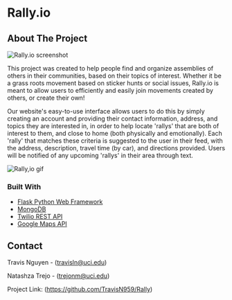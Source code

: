 # Rally.io

## About The Project


![Rally.io screenshot](https://i.imgur.com/oqxEJTc.png)


This project was created to help people find and organize assemblies of others in their communities, based on their topics of interest. Whether it be a grass roots movement based on sticker hunts or social issues, Rally.io is meant to allow users to efficiently and easily join movements created by others, or create their own!

Our website's easy-to-use interface allows users to do this by simply creating an account and providing their contact information, address, and topics they are interested in, in order to help locate 'rallys' that are both of interest to them, and close to home (both physically and emotionally). Each 'rally' that matches these criteria is suggested to the user in their feed, with the address, description, travel time (by car), and directions provided. Users will be notified of any upcoming 'rallys' in their area through text.


![Rally,io gif](https://i.imgur.com/CKyoG37.gif)


### Built With
- [Flask Python Web Framework](https://flask.palletsprojects.com/en/1.1.x/)
- [MongoDB](https://www.mongodb.com/3)
- [Twilio REST API](https://www.twilio.com/docs)
- [Google Maps API](https://developers.google.com/maps)

## Contact
Travis Nguyen - (travisln@uci.edu)

Natashza Trejo - (trejonm@uci.edu)

Project Link: (https://github.com/TravisN959/Rally)
